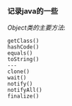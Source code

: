 ### 记录java的一些
_Object类的主要方法_:

	getClass()
	hashCode()
	equals()
	toString()
	---
	clone()
	wait()
	notify()
	notifyAll()
	finalize()